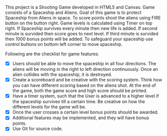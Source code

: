 This project is a Shooting Game developed in HTML5 and Canvas. 
Game consists of a Spaceship and Aliens.
Goal of this game is to protect Spaceship from Aliens in space.
To score points shoot the aliens using FIRE button on the button right.
Game levels is calculated using Timer on top right.
If Spaceship survives every minute then new life is added.
If second minute is survided then score goes to next level.
If third minute is survided then 1000 bonus points will be added.
To safeguard your spaceship use control buttons on bottom left corner to move spaceship.

Following are the checklist for game features:
- [x] Users should be able to move the spaceship in all four directions. The
aliens will be moving in the right to left direction continuously. Once an
alien collides with the spaceship, it is destroyed.
- [x] Create a scoreboard and be creative with the scoring system. Think how
you can have different scoring based on the aliens shot. At the end of the
game, both the game score and high score should be printed.
- [x] Have a timer system, such that the User is advanced to a higher level if
the spaceship survives till a certain time. Be creative on how the different
levels for the game will be.
- [x] Once the user crosses a certain level bonus points should be awarded.
- [x] Additional features may be implemented, and they will have bonus points.
- [x] Use Git for source code.
